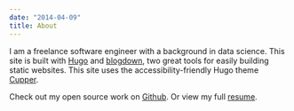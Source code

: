 ```yaml
---
date: "2014-04-09"
title: About
---
```


I am a freelance software engineer with a background in data science. This site is built with <a href="https://github.com/gohugoio" target="_blank">Hugo</a> and <a href="https://bookdown.org/yihui/blogdown/" target="_blank">blogdown</a>, two great tools for easily building static websites. This site uses the accessibility-friendly Hugo theme <a href="https://themes.gohugo.io/cupper-hugo-theme/" target="_blank">Cupper</a>.

Check out my open source work on <a href="https://github.com/svitkin" target="_blank">Github</a>.
Or view my full <a href="../DeveloperResume.pdf" target="_blank">resume</a>.